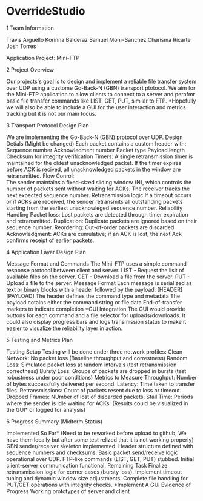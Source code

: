 # OverrideStudio

1 Team Information

Travis Arguello
Korinna Balderaz
Samuel Mohr-Sanchez
Charisma Ricarte
Josh Torres

Application Project: Mini-FTP 

2 Project Overview

Our projects's goal is to design and implement a reliable file transfer system over UDP using a custome Go-Back-N (GBN) transport ptotocol. We aim for the Mini-FTP application to allow clients to connect to a server and perofmr basic file transfer commands like LIST, GET, PUT, similar to FTP. *Hopefully we will also be able to include a GUI for the user interaction and metrics tracking but it is not our main focus.

3 Transport Protocol Design Plan

We are implementing the Go-Back-N (GBN) protocol over UDP.
Design Detials (Might be changed)
Each packet contains a custom header with:
  Sequence number
  Acknowledment number
  Packet type 
  Payload length
  Checksum for integrity verification
Timers:
  A single retransmission timer is maintained for the oldest unacknowledged packet. If the timer expires before ACK is recived, all unacknowledged packets in the window are retransmitted. 
Flow Conrol:  
  The sender maintains a fixed-sized sliding window (N), which controls the number of packets sent without waiting for ACKs. The receiver tracks the next expected sequence number.
Retransmission logic
  If a timeout occurs or if ACKs are received, the sender retransmits all outstanding packets starting from the earliest unacknowleged sequence number. 
Reliability Handling
  Packet loss: Lost packets are detected through timer expiration and retransmitted.
  Duplication: Duplicate packets are ignored based on their sequence number.
  Reordering: Out-of-order packets are discarded
  Acknowledgment: ACKs are cumulative; if an ACK is lost, the next Ack confirms receipt of earlier packets.
  
4 Application Layer Design Plan

Message Format and Commands
The Mini-FTP uses a simple command-response protocol between client and server.
LIST - Request the lisit of available files on the server.
GET <filename> - Download a file from the server.
PUT <filename> - Upload a file to the server.
Message Format
Each message is serialized as text or binary blocks with a header followed by the payload: 
[HEADER][PAYLOAD]
  The header defines the command type and metadata
  The payload cotains either the command string or file data
  End-of-transfer markers to indicate completion
*GUI Integration
The GUI would provide buttons for each command and a file selector for uploads/downloads. It could also display progress bars and logs transmission status to make it easier to visualize the reliability layer in action. 

5 Testing and Metrics Plan

Testing Setup 
Testing will be done under three network profiles:
  Clean Network: No packet loss (Baseline throughput and correstness)
  Random Loss: Simulated packet loss at random intervals (test retransmission correctness)
  Bursty Loss: Groups of packets are dropped in bursts (test robustness under poor conditions)
Metrics to Measure
Throughput: Number of bytes successfully delivered per second.
Latency: Time taken to transfer files.
Retransmissions: Count of packets resent due to loss or timeout.
Dropped Frames: NUmber of lost of discarded packets.
Stall Time: Periods where the sender is idle waiting for ACKs.
(Results could be visualized in the GUI* or logged for analysis)

6 Progress Summary (Midterm Status)

Implemented So Far*
(Need to be reworked before upload to github, We have them locally but after some test relized that it is not working properly)
GBN sender/receiver skeleton implemented.
Header structure defined with sequence numbers and checksums.
Basic packet send/receive logic operational over UDP.
FTP-like commands (LIST, GET, PUT) stubbed.
Initial client-server communication functional.
Remaining Task 
  Finalize retransmission logic for corner cases (bursty loss).
  Implement timeout tuning and dynamic window size adjustments.
  Complete file handling for PUT/GET operations with integrity checks.
  *Implement A GUI
Evidence of Progress
  Working prototypes of server and client 
